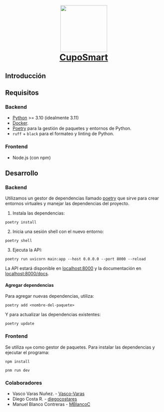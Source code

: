 <h1 align="center">
  <img src="https://upload.wikimedia.org/wikipedia/commons/thumb/8/84/Escudo_de_la_Pontificia_Universidad_Cat%C3%B3lica_de_Chile.svg/1200px-Escudo_de_la_Pontificia_Universidad_Cat%C3%B3lica_de_Chile.svg.png" width="150px">
  <br>
    <a href=# name="readme-top">CupoSmart</a>
</h1>

## Introducción

## Requisitos

### Backend

- [Python](https://www.python.org/downloads/) >= 3.10 (idealmente 3.11)
- [Docker](https://www.docker.com/).
- [Poetry](https://python-poetry.org/) para la gestión de paquetes y entornos de Python.
- `ruff` + `black` para el formateo y linting de Python.

### Frontend

- Node.js (con npm)

## Desarrollo

### Backend

Utilizamos un gestor de dependencias llamado [poetry](https://python-poetry.org/docs/) que sirve para crear entornos virtuales y manejar las dependencias del proyecto.

1. Instala las dependencias:

```shell
poetry install
```

2. Inicia una sesión shell con el nuevo entorno:

```shell
poetry shell
```

3. Ejecuta la API:

```shell
poetry run uvicorn main:app --host 0.0.0.0 --port 8000 --reload
```

La API estará disponible en [localhost:8000](http://localhost:8000) y la documentación en [localhost:8000/docs](http://localhost:8000/docs).

#### Agregar dependencias

Para agregar nuevas dependencias, utiliza:

```shell
poetry add <nombre-del-paquete>
```

Y para actualizar las dependencias existentes:

```shell
poetry update
```

### Frontend

Se utiliza `npm` como gestor de paquetes. Para instalar las dependencias y ejecutar el programa:

```
npm install

pnm run dev
```
### Colaboradores

- Vasco Varas Nuñez. - [Vasco-Varas](https://github.com/Vasco-Varas)
- Diego Costa R. - [diegocostares](https://github.com/diegocostares)
- Manuel Blanco Contreras  - [MBlancoC](https://github.com/MBlancoC)
